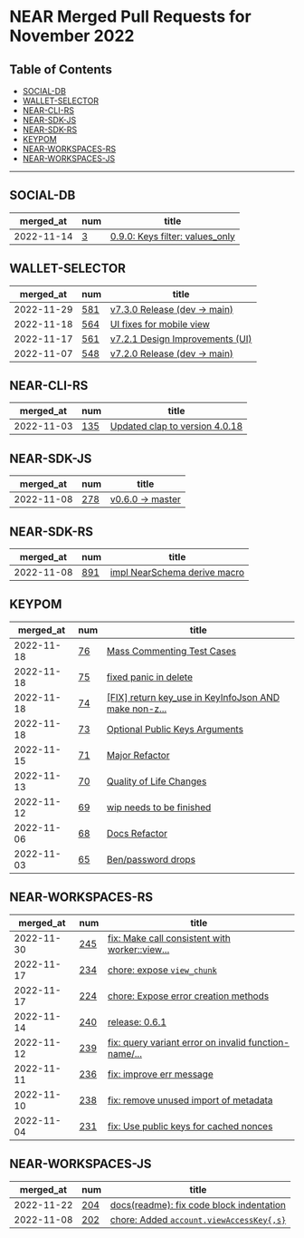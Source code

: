 # NEAR Merged Pull Requests for November 2022

## Table of Contents

- [SOCIAL-DB](#social-db)
- [WALLET-SELECTOR](#wallet-selector)
- [NEAR-CLI-RS](#near-cli-rs)
- [NEAR-SDK-JS](#near-sdk-js)
- [NEAR-SDK-RS](#near-sdk-rs)
- [KEYPOM](#keypom)
- [NEAR-WORKSPACES-RS](#near-workspaces-rs)
- [NEAR-WORKSPACES-JS](#near-workspaces-js)

-------------------------------------------------

## SOCIAL-DB

| merged_at | num | title |
| --- | --- | --- |
| 2022-11-14 | [3](https://github.com/NearSocial/social-db/pull/3) | [0.9.0: Keys filter: values_only](https://github.com/NearSocial/social-db/pull/3) |

## WALLET-SELECTOR

| merged_at | num | title |
| --- | --- | --- |
| 2022-11-29 | [581](https://github.com/near/wallet-selector/pull/581) | [v7.3.0 Release (dev -> main)](https://github.com/near/wallet-selector/pull/581) |
| 2022-11-18 | [564](https://github.com/near/wallet-selector/pull/564) | [UI fixes for mobile view](https://github.com/near/wallet-selector/pull/564) |
| 2022-11-17 | [561](https://github.com/near/wallet-selector/pull/561) | [v7.2.1 Design Improvements (UI)](https://github.com/near/wallet-selector/pull/561) |
| 2022-11-07 | [548](https://github.com/near/wallet-selector/pull/548) | [v7.2.0 Release (dev -> main)](https://github.com/near/wallet-selector/pull/548) |

## NEAR-CLI-RS

| merged_at | num | title |
| --- | --- | --- |
| 2022-11-03 | [135](https://github.com/near/near-cli-rs/pull/135) | [Updated clap to version 4.0.18](https://github.com/near/near-cli-rs/pull/135) |

## NEAR-SDK-JS

| merged_at | num | title |
| --- | --- | --- |
| 2022-11-08 | [278](https://github.com/near/near-sdk-js/pull/278) | [v0.6.0 -> master](https://github.com/near/near-sdk-js/pull/278) |

## NEAR-SDK-RS

| merged_at | num | title |
| --- | --- | --- |
| 2022-11-08 | [891](https://github.com/near/near-sdk-rs/pull/891) | [impl NearSchema derive macro](https://github.com/near/near-sdk-rs/pull/891) |

## KEYPOM

| merged_at | num | title |
| --- | --- | --- |
| 2022-11-18 | [76](https://github.com/keypom/keypom/pull/76) | [Mass Commenting Test Cases](https://github.com/keypom/keypom/pull/76) |
| 2022-11-18 | [75](https://github.com/keypom/keypom/pull/75) | [fixed panic in delete](https://github.com/keypom/keypom/pull/75) |
| 2022-11-18 | [74](https://github.com/keypom/keypom/pull/74) | [[FIX] return key_use in KeyInfoJson AND make non-z...](https://github.com/keypom/keypom/pull/74) |
| 2022-11-18 | [73](https://github.com/keypom/keypom/pull/73) | [Optional Public Keys Arguments](https://github.com/keypom/keypom/pull/73) |
| 2022-11-15 | [71](https://github.com/keypom/keypom/pull/71) | [Major Refactor](https://github.com/keypom/keypom/pull/71) |
| 2022-11-13 | [70](https://github.com/keypom/keypom/pull/70) | [Quality of Life Changes](https://github.com/keypom/keypom/pull/70) |
| 2022-11-12 | [69](https://github.com/keypom/keypom/pull/69) | [wip needs to be finished](https://github.com/keypom/keypom/pull/69) |
| 2022-11-06 | [68](https://github.com/keypom/keypom/pull/68) | [Docs Refactor](https://github.com/keypom/keypom/pull/68) |
| 2022-11-03 | [65](https://github.com/keypom/keypom/pull/65) | [Ben/password drops](https://github.com/keypom/keypom/pull/65) |

## NEAR-WORKSPACES-RS

| merged_at | num | title |
| --- | --- | --- |
| 2022-11-30 | [245](https://github.com/near/near-workspaces-rs/pull/245) | [fix: Make call consistent with worker::view...](https://github.com/near/near-workspaces-rs/pull/245) |
| 2022-11-17 | [234](https://github.com/near/near-workspaces-rs/pull/234) | [chore: expose `view_chunk`](https://github.com/near/near-workspaces-rs/pull/234) |
| 2022-11-17 | [224](https://github.com/near/near-workspaces-rs/pull/224) | [chore: Expose error creation methods](https://github.com/near/near-workspaces-rs/pull/224) |
| 2022-11-14 | [240](https://github.com/near/near-workspaces-rs/pull/240) | [release: 0.6.1](https://github.com/near/near-workspaces-rs/pull/240) |
| 2022-11-12 | [239](https://github.com/near/near-workspaces-rs/pull/239) | [fix: query variant error on invalid function-name/...](https://github.com/near/near-workspaces-rs/pull/239) |
| 2022-11-11 | [236](https://github.com/near/near-workspaces-rs/pull/236) | [fix: improve err message](https://github.com/near/near-workspaces-rs/pull/236) |
| 2022-11-10 | [238](https://github.com/near/near-workspaces-rs/pull/238) | [fix: remove unused import of metadata](https://github.com/near/near-workspaces-rs/pull/238) |
| 2022-11-04 | [231](https://github.com/near/near-workspaces-rs/pull/231) | [fix: Use public keys for cached nonces](https://github.com/near/near-workspaces-rs/pull/231) |

## NEAR-WORKSPACES-JS

| merged_at | num | title |
| --- | --- | --- |
| 2022-11-22 | [204](https://github.com/near/near-workspaces-js/pull/204) | [docs(readme): fix code block indentation](https://github.com/near/near-workspaces-js/pull/204) |
| 2022-11-08 | [202](https://github.com/near/near-workspaces-js/pull/202) | [chore: Added `account.viewAccessKey{,s}`](https://github.com/near/near-workspaces-js/pull/202) |
